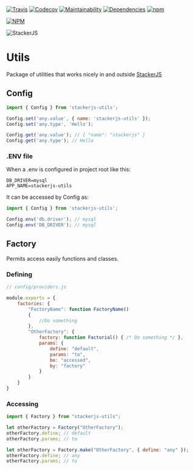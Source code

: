 [![Travis](https://img.shields.io/travis/parpeoficial/stackerjs-utils.svg)](https://travis-ci.org/parpeoficial/stackerjs-utils)
[![Codecov](https://codecov.io/gh/parpeoficial/stackerjs-utils/branch/master/graph/badge.svg)](https://codecov.io/gh/parpeoficial/stackerjs-utils)
[![Maintainability](https://api.codeclimate.com/v1/badges/affe138d60076b13349c/maintainability)](https://codeclimate.com/github/parpeoficial/stackerjs-utils/maintainability)
[![Dependencies](https://img.shields.io/david/parpeoficial/stackerjs-utils.svg)](https://david-dm.org/parpeoficial/stackerjs-utils)
[![npm](https://img.shields.io/npm/dt/stackerjs-utils.svg)](https://www.npmjs.com/package/stackerjs-utils)

[![NPM](https://nodei.co/npm/stackerjs-utils.png?downloads=true&downloadRank=true&stars=true)](https://nodei.co/npm/stackerjs-utils/)

![StackerJS](https://s3-sa-east-1.amazonaws.com/parpe.prod/StackerJS-logo.png)

# Utils

Package of utilities that works nicely in and outside [StackerJS](https://github.com/parpeoficial/stackerjs)

## Config

```javascript
import { Config } from 'stackerjs-utils';

Config.set('any.value', { name: 'stackerjs-utils' });
Config.set('any.type', 'Hello');

Config.get('any.value'); // { "name": "stackerjs" }
Config.get('any.type'); // Hello
```

### .ENV file

When a .env is configured in project root like this:

```env
DB_DRIVER=mysql
APP_NAME=stackerjs-utils
```

It can be accessed by Config as:

```javascript
import { Config } from 'stackerjs-utils';

Config.env('db.driver'); // mysql
Config.env('DB_DRIVER'); // mysql
```

## Factory
Permits access easily functions and classes.

### Defining
```javascript
// config/providers.js

module.exports = {
    factories: {
        "FactoryName": function FactoryName()
        {
            //Do something
        },
        "OtherFactory": {
            factory: function Factorial() { /* Do something */ },
            params: { 
                define: "default",
                params: "to",
                be: "accessed",
                by: "factory"
            }
        }
    }
}
```

### Accessing
```javascript
import { Factory } from "stackerjs-utils";

let otherFactory = Factory("OtherFactory");
otherFactory.define; // default
otherFactory.params; // to

let otherFactory = Factory.make("OtherFactory", { define: "any" });
otherFactory.define; // any
otherFactory.params; // to
```